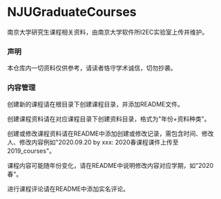 # NJUGraduateCourses
南京大学研究生课程相关资料，由南京大学软件所I2EC实验室上传并维护。

### 声明
本仓库内一切资料仅供参考，请读者恪守学术诚信，切勿抄袭。

### 内容管理
创建新的课程请在根目录下创建课程目录，并添加README文件。

创建课程资料请在对应课程目录下创建资料目录，格式为"年份+资料种类"。

创建或修改课程资料请在README中添加创建或修改记录，需包含时间、修改人、修改内容例如"2020.09.20 by xxx: 2020春课程课件上传至2019_courses"。

课程内容可能随年份变化，请在README中说明修改内容对应学期，如"2020春"。

进行课程评论请在README中添加实名评论。